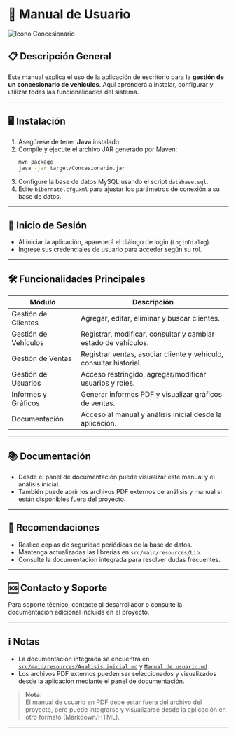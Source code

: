 # 📘 Manual de Usuario

![Icono Concesionario](concesionario.ico)

## 📋 Descripción General

Este manual explica el uso de la aplicación de escritorio para la **gestión de un concesionario de vehículos**. Aquí aprenderá a instalar, configurar y utilizar todas las funcionalidades del sistema.

---

## 🖥️ Instalación

1. Asegúrese de tener **Java** instalado.
2. Compile y ejecute el archivo JAR generado por Maven:
   ```sh
   mvn package
   java -jar target/Concesionario.jar
   ```
3. Configure la base de datos MySQL usando el script `database.sql`.
4. Edite `hibernate.cfg.xml` para ajustar los parámetros de conexión a su base de datos.

---

## 🔐 Inicio de Sesión

- Al iniciar la aplicación, aparecerá el diálogo de login (`LoginDialog`).
- Ingrese sus credenciales de usuario para acceder según su rol.

---

## 🛠️ Funcionalidades Principales

| Módulo                | Descripción                                                                 |
|-----------------------|-----------------------------------------------------------------------------|
| Gestión de Clientes   | Agregar, editar, eliminar y buscar clientes.                                |
| Gestión de Vehículos  | Registrar, modificar, consultar y cambiar estado de vehículos.              |
| Gestión de Ventas     | Registrar ventas, asociar cliente y vehículo, consultar historial.          |
| Gestión de Usuarios   | Acceso restringido, agregar/modificar usuarios y roles.                     |
| Informes y Gráficos   | Generar informes PDF y visualizar gráficos de ventas.                       |
| Documentación         | Acceso al manual y análisis inicial desde la aplicación.                    |

---

## 📚 Documentación

- Desde el panel de documentación puede visualizar este manual y el análisis inicial.
- También puede abrir los archivos PDF externos de análisis y manual si están disponibles fuera del proyecto.

---

## 📝 Recomendaciones

- Realice copias de seguridad periódicas de la base de datos.
- Mantenga actualizadas las librerías en `src/main/resources/Lib`.
- Consulte la documentación integrada para resolver dudas frecuentes.

---

## 🆘 Contacto y Soporte

Para soporte técnico, contacte al desarrollador o consulte la documentación adicional incluida en el proyecto.

---

## ℹ️ Notas

- La documentación integrada se encuentra en [`src/main/resources/Analisis inicial.md`](Analisis%20inicial.md) y [`Manual de usuario.md`](Manual%20de%20usuario.md).
- Los archivos PDF externos pueden ser seleccionados y visualizados desde la aplicación mediante el panel de documentación.

> **Nota:**  
> El manual de usuario en PDF debe estar fuera del archivo del proyecto, pero puede integrarse y visualizarse desde la aplicación en otro formato (Markdown/HTML).

---